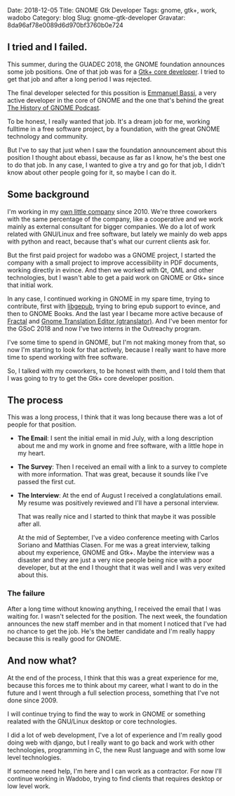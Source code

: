 Date: 2018-12-05
Title: GNOME Gtk Developer
Tags: gnome, gtk+, work, wadobo
Category: blog
Slug: gnome-gtk-developer
Gravatar: 8da96af78e0089d6d970bf3760b0e724

## I tried and I failed.

This summer, during the GUADEC 2018, the GNOME foundation announces some job
positions. One of that job was for a [Gtk+ core developer][1]. I tried to get
that job and after a long period I was rejected.

The final developer selected for this possition is [Emmanuel Bassi][2], a very
active developer in the core of GNOME and the one that's behind the great
[The History of GNOME Podcast][3].

To be honest, I really wanted that job. It's a dream job for me, working
fulltime in a free software project, by a foundation, with the great GNOME
technology and community.

But I've to say that just when I saw the foundation announcement about this
position I thought about ebassi, because as far as I know, he's the best one to
do that job. In any case, I wanted to give a try and go for that job, I didn't
know about other people going for it, so maybe I can do it.

## Some background

I'm working in my [own little company][4] since 2010. We're three coworkers
with the same percentage of the company, like a cooperative and we work mainly
as external consultant for bigger companies. We do a lot of work related with
GNU/Linux and free software, but lately we mainly do web apps with python
and react, because that's what our current clients ask for.

But the first paid project for wadobo was a GNOME project, I started the
company with a small project to improve accessibility in PDF documents, working
directly in evince. And then we worked with Qt, QML and other technologies, but
I wasn't able to get a paid work on GNOME or Gtk+ since that initial work.

In any case, I continued working in GNOME in my spare time, trying to
contribute, first with [libgepub][5], trying to bring epub support to evince,
and then to GNOME Books. And the last year I became more active because of
[Fractal][6] and [Gnome Translation Editor (gtranslator)][7]. And I've been
mentor for the GSoC 2018 and now I've two interns in the Outreachy program.

I've some time to spend in GNOME, but I'm not making money from that, so now
I'm starting to look for that actively, because I really want to have more time
to spend working with free software.

So, I talked with my coworkers, to be honest with them, and I told them that
I was going to try to get the Gtk+ core developer position.

## The process

This was a long process, I think that it was long because there was a lot of
people for that position.

 * **The Email**: I sent the initial email in mid July, with a long description
   about me and my work in gnome and free software, with a little hope in my
   heart.

 * **The Survey**: Then I received an email with a link to a survey to complete with
   more information. That was great, because it sounds like I've passed the
   first cut.

 * **The Interview**: At the end of August I received a conglatulations email. My
   resume was positively reviewed and I'll have a personal interview.

   That was really nice and I started to think that maybe it was possible after
   all.

   At the mid of September, I've a video conference meeting with Carlos Soriano
   and Matthias Clasen. For me was a great interview, talking about my experience,
   GNOME and Gtk+. Maybe the interview was a disaster and they are just a very
   nice people being nice with a poor developer, but at the end I thought that it
   was well and I was very exited about this.

### The failure

After a long time without knowing anything, I received the email that I was
waiting for. I wasn't selected for the position. The next week, the foundation
announces the new staff member and in that moment I noticed that I've had no
chance to get the job. He's the better candidate and I'm really happy because
this is really good for GNOME.

## And now what?

At the end of the process, I think that this was a great experience for me,
because this forces me to think about my career, what I want to do in the
future and I went through a full selection process, something that I've not done
since 2009.

I will continue trying to find the way to work in GNOME or something realated
with the GNU/Linux desktop or core technologies.

I did a lot of web development, I've a lot of experience and I'm really good doing
web with django, but I really want to go back and work with other technologies,
programming in C, the new Rust language and with some low level technologies.

If someone need help, I'm here and I can work as a contractor. For now I'll
continue working in Wadobo, trying to find clients that requires desktop or
low level work.

[1]: https://www.gnome.org/foundation/careers/gtk-core-developer/
[2]: https://mail.gnome.org/archives/foundation-list/2018-December/msg00000.html
[3]: https://www.bassi.io/articles/2018/10/25/the-history-of-gnome/
[4]: https://wadobo.com
[5]: https://gitlab.gnome.org/gnome/libgepub
[6]: https://gitlab.gnome.org/World/fractal
[7]: https://gitlab.gnome.org/gnome/gtranslator
